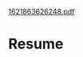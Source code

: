 [1621863626248.pdf](https://github.com/Kritika1994/Resume/files/7155137/1621863626248.pdf)
# Resume
